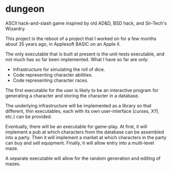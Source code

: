 # dungeon

ASCII hack-and-slash game inspired by old AD&amp;D, BSD hack, and Sir-Tech's
Wizardry.

This project is the reboot of a project that I worked on for a few months about
35 years ago, in Applesoft BASIC on an Apple II.

The only executable that is built at present is the unit-tests executable, and
not much has so far been implemented.  What I have so far are only:

- Infrastructure for simulating the roll of dice.
- Code representing character abilities.
- Code representing character races.

The first executable for the user is likely to be an interactive program for
generating a character and storing the character in a database.

The underlying infrastructure will be implemented as a library so that
different, thin executables, each with its own user-interface (curses, X11,
etc.) can be provided.

Eventually, there will be an executable for game-play.  At first, it will
implement a pub at which characters from the database can be assembled into a
party.  Then it will implement a market at which characters in the party can
buy and sell equipment.  Finally, it will allow entry into a multi-level maze.

A separate executable will allow for the random generation and editing of
mazes.

